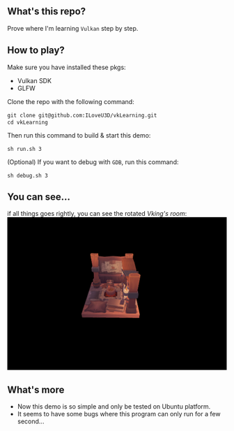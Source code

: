 ## What's this repo?
Prove where I'm learning `Vulkan` step by step. 

## How to play?
Make sure you have installed these pkgs:
* Vulkan SDK
* GLFW

Clone the repo with the following command:

~~~ shell
git clone git@github.com:ILoveU3D/vkLearning.git
cd vkLearning
~~~

Then run this command to build & start this demo:
~~~ shell
sh run.sh 3
~~~

(Optional) If you want to debug with `GDB`, run this command:
~~~ shell
sh debug.sh 3
~~~

## You can see...
if all things goes rightly, you can see the rotated *Vking's room*:
![](./images/viking_room.png)

## What's more
* Now this demo is so simple and only be tested on Ubuntu platform.
* It seems to have some bugs where this program can only run for a few second...